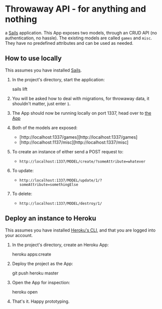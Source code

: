 # Throwaway API - for anything and nothing
a [Sails][sails] application. This App exposes two models, through an CRUD API
(no authentication, no hassle). The existing models are called `games` and
`misc`. They have no predefined attributes and can be used as needed.


## How to use locally
This assumes you have installed [Sails][sails].

1. In the project's directory, start the application:

    sails lift

2. You will be asked how to deal with migrations, for throwaway data, it
shouldn't matter, just enter `1`.
3. The App should now be running locally on port 1337, head over to
[the App][app]
4. Both of the models are exposed:
    - [http://localhost:1337/games][http://localhost:1337/games]
    - [http://localhost:1137/misc][http://localhost:1337/misc]
5. To create an instance of either send a POST request to:
    - `http://localhost:1337/MODEL/create/?someAttribute=whatever`
6. To update:
    - `http://localhost:1337/MODEL/update/1/?someAttribute=somethingElse`
7. To delete:
    - `http://localhost:1337/MODEL/destroy/1/`


## Deploy an instance to Heroku
This assumes you have installed [Heroku's CLI][heroku-cli], and that you are
logged into your account.

1. In the project's directory, create an Heroku App:

    heroku apps:create

2. Deploy the project as the App:

    git push heroku master

3. Open the App for inspection:

    heroku open

4. That's it. Happy prototyping.

[sails]: http://sailsjs.or
[heroku-cli]: https://devcenter.heroku.com/articles/heroku-cli
[app]: http://localhost:1337
